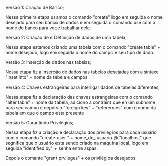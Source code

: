 Versão 1: Criação de Banco;

Nessa primeira etapa usamos o comando "create" logo em seguida o nome desejado para seu banco de dados e 
em seguida o comando use com o nome do banco para voce trabalhar nele.

Versão 2: Criação de  e Definição de dados de uma tabela;

Nessa etapa estamos criando uma tabela com o comando "create table" + nome desejado, logo em seguida o nome do campo
e seu tipo de dado.

Versão 3: Inserção de dados nas tabelas;

Nessa etapa fiz a inserção de dados nas tabelas desejadas com a sintaxe "inset into" + nome da tabela e campos 

Versão 4: Chaves estrangeiras para interligar dados de tabelas diferentes;

Nessa etapa fiz a declaração das chaves estrangeiras com o comando "alter table" + nome da tabela, adiciono
a contraint que eh um subnome para seu campo e depois o "foreign key" + "references" com o nome da tabela em que
o campo esta presente 

Versão 5: Garantindo Privilégios;

Nessa etapa fiz a criação e declaração dos privilégios para cada usuário com o comando "create user " + nome_do_
usuario @ "localhost" que segnifica que o usuário esta sendo criado na maquina local, logo em seguida "identified
by" + senha entre aspas.

Depois o comante "grant prvileges" + os privilégios desejados

